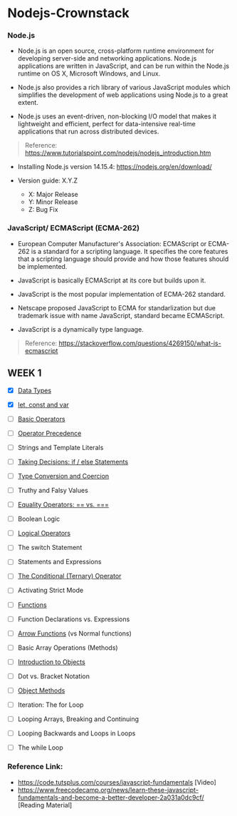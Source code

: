# Nodejs-Crownstack

### Node.js

- Node.js is an open source, cross-platform runtime environment for developing server-side and networking applications. Node.js applications are written in JavaScript, and can be run within the Node.js runtime on OS X, Microsoft Windows, and Linux.

- Node.js also provides a rich library of various JavaScript modules which simplifies the development of web applications using Node.js to a great extent.

- Node.js uses an event-driven, non-blocking I/O model that makes it lightweight and efficient, perfect for data-intensive real-time applications that run across distributed devices.

> Reference: https://www.tutorialspoint.com/nodejs/nodejs_introduction.htm

- Installing Node.js version 14.15.4: https://nodejs.org/en/download/

- Version guide: X.Y.Z
   - X: Major Release
   - Y: Minor Release
   - Z: Bug Fix

### JavaScript/ ECMAScript (ECMA-262)

- European Computer Manufacturer's Association: ECMAScript or ECMA-262 is a standard for a scripting language. It specifies the core features that a scripting language should provide and how those features should be implemented.
- JavaScript is basically ECMAScript at its core but builds upon it.
- JavaScript is the most popular implementation of ECMA-262 standard.
- Netscape proposed JavaScript to ECMA for standarlization but due trademark issue with name JavaScript, standard became ECMAScript.

- JavaScript is a dynamically type language.

> Reference: https://stackoverflow.com/questions/4269150/what-is-ecmascript

## WEEK 1

- [x] [Data Types](https://www.programiz.com/javascript/data-types)

- [x] [let, const and var](https://www.programiz.com/javascript/variables-constants)

- [ ] [Basic Operators](https://www.programiz.com/javascript/operators)

- [ ] [Operator Precedence](https://www.geeksforgeeks.org/operator-precedence-in-javascript/)

- [ ] Strings and Template Literals

- [ ] [Taking Decisions: if / else Statements](https://www.guru99.com/how-to-use-conditional-statements-in-javascript.html)

- [ ] [Type Conversion and Coercion](https://www.freecodecamp.org/news/js-type-coercion-explained-27ba3d9a2839/)

- [ ] Truthy and Falsy Values

- [ ] [Equality Operators: == vs. ===](https://www.programiz.com/javascript/operators)

- [ ] Boolean Logic

- [ ] [Logical Operators](https://www.programiz.com/javascript/operators)

- [ ] The switch Statement

- [ ] Statements and Expressions

- [ ] [The Conditional (Ternary) Operator](https://www.programiz.com/javascript/ternary-operator)

- [ ] Activating Strict Mode

- [ ] [Functions](https://www.programiz.com/javascript/function)

- [ ] Function Declarations vs. Expressions

- [ ] [Arrow Functions](https://dmitripavlutin.com/differences-between-arrow-and-regular-functions/) (vs Normal functions)

- [ ] Basic Array Operations (Methods)

- [ ] [Introduction to Objects](https://www.geeksforgeeks.org/objects-in-javascript/)

- [ ] Dot vs. Bracket Notation

- [ ] [Object Methods](https://www.digitalocean.com/community/tutorials/how-to-use-object-methods-in-javascript)

- [ ] Iteration: The for Loop

- [ ] Looping Arrays, Breaking and Continuing

- [ ] Looping Backwards and Loops in Loops

- [ ] The while Loop

### Reference Link: 
- https://code.tutsplus.com/courses/javascript-fundamentals [Video]
- https://www.freecodecamp.org/news/learn-these-javascript-fundamentals-and-become-a-better-developer-2a031a0dc9cf/ [Reading Material]